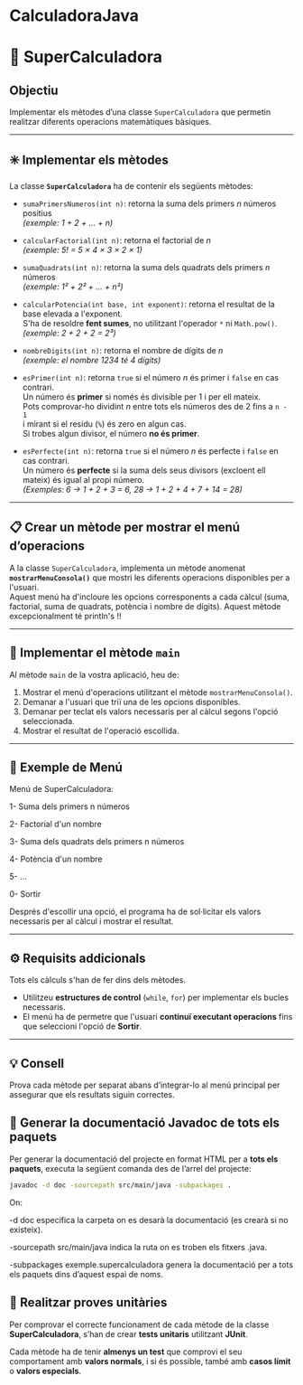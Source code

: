 # CalculadoraJava

# 🧮 SuperCalculadora

## Objectiu
Implementar els mètodes d’una classe `SuperCalculadora` que permetin realitzar diferents operacions matemàtiques bàsiques.

---

## ✳️ Implementar els mètodes

La classe **`SuperCalculadora`** ha de contenir els següents mètodes:

- `sumaPrimersNumeros(int n)`: retorna la suma dels primers *n* números positius  
  *(exemple: 1 + 2 + ... + n)*

- `calcularFactorial(int n)`: retorna el factorial de *n*  
  *(exemple: 5! = 5 × 4 × 3 × 2 × 1)*

- `sumaQuadrats(int n)`: retorna la suma dels quadrats dels primers *n* números  
  *(exemple: 1² + 2² + ... + n²)*

- `calcularPotencia(int base, int exponent)`: retorna el resultat de la base elevada a l'exponent.  
  S'ha de resoldre **fent sumes**, no utilitzant l'operador `*` ni `Math.pow()`.  
  *(exemple: 2 + 2 + 2 = 2³)*

- `nombreDigits(int n)`: retorna el nombre de dígits de *n*  
  *(exemple: el nombre 1234 té 4 dígits)*

- `esPrimer(int n)`: retorna `true` si el número *n* és primer i `false` en cas contrari.  
  Un número és **primer** si només és divisible per 1 i per ell mateix.  
  Pots comprovar-ho dividint *n* entre tots els números des de 2 fins a `n - 1`  
  i mirant si el residu (`%`) és zero en algun cas.  
  Si trobes algun divisor, el número **no és primer**.

- `esPerfecte(int n)`: retorna `true` si el número *n* és perfecte i `false` en cas contrari.  
  Un número és **perfecte** si la suma dels seus divisors (excloent ell mateix) és igual al propi número.  
  *(Exemples: 6 → 1 + 2 + 3 = 6, 28 → 1 + 2 + 4 + 7 + 14 = 28)*

---

## 📋 Crear un mètode per mostrar el menú d’operacions

A la classe `SuperCalculadora`, implementa un mètode anomenat **`mostrarMenuConsola()`** que mostri les diferents operacions disponibles per a l'usuari.  
Aquest menú ha d'incloure les opcions corresponents a cada càlcul (suma, factorial, suma de quadrats, potència i nombre de dígits).
Aquest mètode excepcionalment té println's !!

---

## 🚀 Implementar el mètode `main`

Al mètode `main` de la vostra aplicació, heu de:

1. Mostrar el menú d'operacions utilitzant el mètode `mostrarMenuConsola()`.
2. Demanar a l'usuari que triï una de les opcions disponibles.
3. Demanar per teclat els valors necessaris per al càlcul segons l'opció seleccionada.
4. Mostrar el resultat de l'operació escollida.

---

## 🧭 Exemple de Menú
Menú de SuperCalculadora:

1- Suma dels primers n números

2- Factorial d'un nombre

3- Suma dels quadrats dels primers n números

4- Potència d'un nombre

5- ...

0- Sortir

Després d'escollir una opció, el programa ha de sol·licitar els valors necessaris per al càlcul i mostrar el resultat.

---

## ⚙️ Requisits addicionals


  Tots els càlculs s'han de fer dins dels mètodes.
- Utilitzeu **estructures de control** (`while`, `for`) per implementar els bucles necessaris.
- El menú ha de permetre que l'usuari **continuï executant operacions** fins que seleccioni l'opció de **Sortir**.

---

## 💡 Consell
Prova cada mètode per separat abans d’integrar-lo al menú principal per assegurar que els resultats siguin correctes.


## 📘 Generar la documentació Javadoc de tots els paquets

Per generar la documentació del projecte en format HTML per a **tots els paquets**, executa la següent comanda des de l’arrel del projecte:

```bash
javadoc -d doc -sourcepath src/main/java -subpackages .
```

On:

-d doc especifica la carpeta on es desarà la documentació (es crearà si no existeix).

-sourcepath src/main/java indica la ruta on es troben els fitxers .java.

-subpackages exemple.supercalculadora genera la documentació per a tots els paquets dins d’aquest espai de noms.


## 🧪 Realitzar proves unitàries

Per comprovar el correcte funcionament de cada mètode de la classe **SuperCalculadora**, s’han de crear **tests unitaris** utilitzant **JUnit**.

Cada mètode ha de tenir **almenys un test** que comprovi el seu comportament amb **valors normals**, i si és possible, també amb **casos límit** o **valors especials**.
